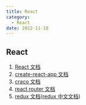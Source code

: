```yaml
---
title: React
category:
  - React
date: 2022-11-18
---
```


## React

1. [React 文档](https://react.docschina.org/)
2. [create-react-app 文档](https://create-react-app.dev/)
3. [craco 文档](https://craco.js.org/)
4. [react router 文档](https://reactrouter.com/en/main)
5. [redux 文档](https://redux.js.org/)([redux 中文文档](https://www.redux.org.cn/))
